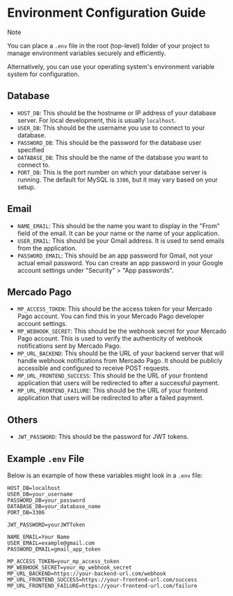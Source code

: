 # Environment Configuration Guide

> [!NOTE]
> You can place a `.env` file in the root (top-level) folder of your project to manage environment variables securely and efficiently.
>
> Alternatively, you can use your operating system's environment variable system for configuration.

## Database

- `HOST_DB`: This should be the hostname or IP address of your database server. For local development, this is usually `localhost`.
- `USER_DB`: This should be the username you use to connect to your database.
- `PASSWORD_DB`: This should be the password for the database user specified
- `DATABASE_DB`: This should be the name of the database you want to connect to.
- `PORT_DB`: This is the port number on which your database server is running. The default for MySQL is `3306`, but it may vary based on your setup.

## Email

- `NAME_EMAIL`: This should be the name you want to display in the "From" field of the email. It can be your name or the name of your application.
- `USER_EMAIL`: This should be your Gmail address. It is used to send emails from the application.
- `PASSWORD_EMAIL`: This should be an app password for Gmail, not your actual email password. You can create an app password in your Google account settings under "Security" > "App passwords".

## Mercado Pago

- `MP_ACCESS_TOKEN`: This should be the access token for your Mercado Pago account. You can find this in your Mercado Pago developer account settings.
- `MP_WEBHOOK_SECRET`: This should be the webhook secret for your Mercado Pago account. This is used to verify the authenticity of webhook notifications sent by Mercado Pago.
- `MP_URL_BACKEND`: This should be the URL of your backend server that will handle webhook notifications from Mercado Pago. It should be publicly accessible and configured to receive POST requests.
- `MP_URL_FRONTEND_SUCCESS`: This should be the URL of your frontend application that users will be redirected to after a successful payment.
- `MP_URL_FRONTEND_FAILURE`: This should be the URL of your frontend application that users will be redirected to after a failed payment.

## Others

- `JWT_PASSWORD`: This should be the password for JWT tokens.

## Example `.env` File

Below is an example of how these variables might look in a `.env` file:

```plaintext
HOST_DB=localhost
USER_DB=your_username
PASSWORD_DB=your_password
DATABASE_DB=your_database_name
PORT_DB=3306

JWT_PASSWORD=yourJWTToken

NAME_EMAIL=Your Name
USER_EMAIL=example@gmail.com
PASSWORD_EMAIL=gmail_app_token

MP_ACCESS_TOKEN=your_mp_access_token
MP_WEBHOOK_SECRET=your_mp_webhook_secret
MP_URL_BACKEND=https://your-backend-url.com/webhook
MP_URL_FRONTEND_SUCCESS=https://your-frontend-url.com/success
MP_URL_FRONTEND_FAILURE=https://your-frontend-url.com/failure
```
